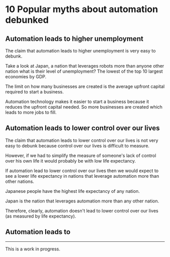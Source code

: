 # 10 Popular myths about automation debunked

## Automation leads to higher unemployment

The claim that automation leads to higher unemployment is very easy to debunk.

Take a look at Japan, a nation that leverages robots more than anyone other nation what is their level of unemployment? The lowest of the top 10 largest economies by GDP.

The limit on how many businesses are created is the average upfront capital required to start a business.

Automation technology makes it easier to start a business because it reduces the upfront capital needed. So more businesses are created which leads to more jobs to fill.

## Automation leads to lower control over our lives

The claim that automation leads to lower control over our lives is not very easy to debunk because control over our lives is difficult to measure.

However, if we had to simplify the measure of someone's lack of control over his own life it would probably be with low life expectancy.

If automation lead to lower control over our lives then we would expect to see a lower life expectancy in nations that leverage automation more than other nations.

Japanese people have the highest life expectancy of any nation.

Japan is the nation that leverages automation more than any other nation.

Therefore, clearly, automation doesn't lead to lower control over our lives (as measured by life expectancy).

## Automation leads to

<hr>

This is a work in progress.
